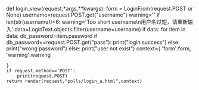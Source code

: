 def login_view(request,*args,**kwargs):
    form = LoginFrom(request.POST or None)
    username=request.POST.get("username")
    warning=''
    if len(str(username))<6:
        warning='Too short username\n用户名过短，请重新输入'
    data=LoginText.objects.filter(username=username)
    if data:
        for item in data:
            db_password=item.password
        if db_password==request.POST.get("pass"):
            print("login success")
        else:
            print("wrong password")
    else:
        print("user not exist")
    context={
        'form':form,
        'warning':warning

    }
    if request.method=='POST':
        print(request.POST)
    return render(request,"polls/login_a.html",context)
